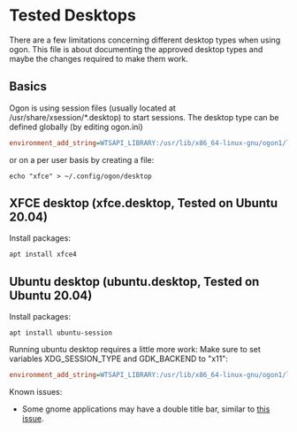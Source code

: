 # Tested Desktops
There are a few limitations concerning different desktop types when using ogon.
This file is about documenting the approved desktop types and maybe the changes required to make them work.

## Basics
Ogon is using session files (usually located at /usr/share/xsession/*.desktop) to start sessions.
The desktop type can be defined globally (by editing ogon.ini)
```ini
environment_add_string=WTSAPI_LIBRARY:/usr/lib/x86_64-linux-gnu/ogon1/libogon-otsapi.so;OGON_X11_DESKTOP:xfce
```
or on a per user basis by creating a file:
```console
echo "xfce" > ~/.config/ogon/desktop
```

## XFCE desktop (xfce.desktop, Tested on Ubuntu 20.04)
Install packages:
```console
apt install xfce4
```

## Ubuntu desktop (ubuntu.desktop, Tested on Ubuntu 20.04)
Install packages:
```console
apt install ubuntu-session
```
Running ubuntu desktop requires a little more work:
Make sure to set variables XDG_SESSION_TYPE and GDK_BACKEND to "x11":
```ini
environment_add_string=WTSAPI_LIBRARY:/usr/lib/x86_64-linux-gnu/ogon1/libogon-otsapi.so;OGON_X11_DESKTOP:ubuntu;XDG_SESSION_TYPE:x11;GDK_BACKEND:x11
```
Known issues:
* Some gnome applications may have a double title bar, similar to [this issue](https://github.com/neutrinolabs/xrdp/issues/1642).
